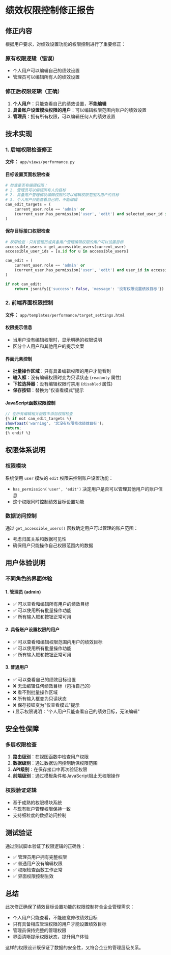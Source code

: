 # 绩效权限控制修正报告

## 修正内容

根据用户要求，对绩效设置功能的权限控制进行了重要修正：

### 原有权限逻辑（错误）
- 个人用户可以编辑自己的绩效设置
- 管理员可以编辑所有人的绩效设置

### 修正后权限逻辑（正确）
1. **个人用户**：只能查看自己的绩效设置，**不能编辑**
2. **具备账户设置模块权限的用户**：可以编辑权限范围内账户的绩效设置
3. **管理员**：拥有所有权限，可以编辑任何人的绩效设置

## 技术实现

### 1. 后端权限检查修正

**文件：** `app/views/performance.py`

#### 目标设置页面权限检查
```python
# 检查是否有编辑权限：
# 1. 管理员可以编辑所有人的目标
# 2. 具备用户管理模块编辑权限的可以编辑权限范围内用户的目标  
# 3. 个人用户只能查看自己的，不能编辑
can_edit_targets = (
    current_user.role == 'admin' or 
    (current_user.has_permission('user', 'edit') and selected_user_id in [u.id for u in accessible_users])
)
```

#### 保存目标接口权限检查
```python
# 权限检查：只有管理员或具备用户管理编辑权限的用户可以设置目标
accessible_users = get_accessible_users(current_user)
accessible_user_ids = [u.id for u in accessible_users]

can_edit = (
    current_user.role == 'admin' or 
    (current_user.has_permission('user', 'edit') and user_id in accessible_user_ids)
)

if not can_edit:
    return jsonify({'success': False, 'message': '没有权限设置绩效目标'})
```

### 2. 前端界面权限控制

**文件：** `app/templates/performance/target_settings.html`

#### 权限提示信息
- 当用户没有编辑权限时，显示明确的权限说明
- 区分个人用户和其他用户的提示文案

#### 界面元素控制
- **批量操作区域**：只有具备编辑权限的用户才能看到
- **输入框**：没有编辑权限时变为只读状态 (`readonly` 属性)
- **下拉选择器**：没有编辑权限时禁用 (`disabled` 属性)
- **保存按钮**：替换为"仅查看模式"提示

#### JavaScript函数权限控制
```javascript
// 在所有编辑相关函数中添加权限检查
{% if not can_edit_targets %}
showToast('warning', '您没有权限修改绩效目标');
return;
{% endif %}
```

## 权限体系说明

### 权限模块
系统使用 `user` 模块的 `edit` 权限来控制账户设置功能：
- `has_permission('user', 'edit')` 决定用户是否可以管理其他用户的账户信息
- 这个权限同时控制绩效目标设置功能

### 数据访问控制
通过 `get_accessible_users()` 函数确定用户可以管理的账户范围：
- 考虑归属关系和数据可见性
- 确保用户只能操作自己权限范围内的数据

## 用户体验说明

### 不同角色的界面体验

#### 1. 管理员 (admin)
- ✅ 可以查看和编辑所有用户的绩效目标
- ✅ 可以使用所有批量操作功能
- ✅ 所有输入框和按钮正常可用

#### 2. 具备账户设置权限的用户
- ✅ 可以查看和编辑权限范围内用户的绩效目标
- ✅ 可以使用所有批量操作功能
- ✅ 所有输入框和按钮正常可用

#### 3. 普通用户
- ✅ 可以查看自己的绩效目标设置
- ❌ 无法编辑任何绩效目标（包括自己的）
- ❌ 看不到批量操作区域
- ❌ 所有输入框变为只读状态
- ❌ 保存按钮变为"仅查看模式"提示
- ℹ️ 显示权限说明："个人用户只能查看自己的绩效目标，无法编辑"

## 安全性保障

### 多层权限检查
1. **路由级别**：在视图函数中检查用户权限
2. **数据级别**：通过数据访问控制确保权限范围
3. **API级别**：在保存接口中再次验证权限
4. **前端级别**：通过模板条件和JavaScript阻止无权限操作

### 权限验证逻辑
- 基于成熟的权限模块系统
- 与现有账户管理权限保持一致
- 支持细粒度的数据访问控制

## 测试验证

通过测试脚本验证了权限逻辑的正确性：
- ✅ 管理员用户拥有完整权限
- ✅ 普通用户没有编辑权限
- ✅ 权限检查函数工作正常
- ✅ 界面权限控制生效

## 总结

此次修正确保了绩效目标设置功能的权限控制符合企业管理需求：
- 个人用户只能查看，不能随意修改绩效目标
- 只有具备相应管理权限的用户才能设置绩效目标
- 管理员保持完整的管理权限
- 界面清晰提示权限状态，提升用户体验

这样的权限设计既保证了数据的安全性，又符合企业的管理层级关系。
